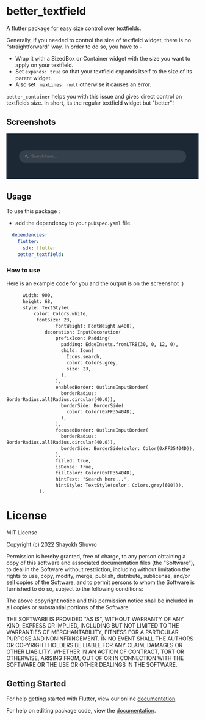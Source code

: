 # better_textfield

A flutter package for easy size control over textfields.

Generally, if you needed to control the size of textfield widget, there is no "straightforward" way. In order to do so, you have to -


* Wrap it with a SizedBox or Container widget with the size you want to apply on your textfield.
* Set ```expands: true``` so that your textfield expands itself to the size of its parent widget.
* Also set ``` maxLines: null``` otherwise it causes an error.


`better_container` helps you with this issue and gives direct control on textfields size. In short, its the regular textfield widget but "better"!

## Screenshots

<img src="https://raw.githubusercontent.com/ShayokhShorfuddin/better_textfield/master/example.png" />

## Usage

To use this package :

* add the dependency to your `pubspec.yaml` file.

```yaml
  dependencies:
    flutter:
      sdk: flutter
    better_textfield:
```

### How to use

Here is an example code for you and the output is on the screenshot :)

```BetterTextfield(
      width: 900,
      height: 68,
      style: TextStyle(
          color: Colors.white,
           fontSize: 23,
                  fontWeight: FontWeight.w400),
              decoration: InputDecoration(
                  prefixIcon: Padding(
                    padding: EdgeInsets.fromLTRB(30, 0, 12, 0),
                    child: Icon(
                      Icons.search,
                      color: Colors.grey,
                      size: 23,
                    ),
                  ),
                  enabledBorder: OutlineInputBorder(
                    borderRadius: BorderRadius.all(Radius.circular(40.0)),
                    borderSide: BorderSide(
                      color: Color(0xFF35404D),
                    ),
                  ),
                  focusedBorder: OutlineInputBorder(
                    borderRadius: BorderRadius.all(Radius.circular(40.0)),
                    borderSide: BorderSide(color: Color(0xFF35404D)),
                  ),
                  filled: true,
                  isDense: true,
                  fillColor: Color(0xFF35404D),
                  hintText: "Search here...",
                  hintStyle: TextStyle(color: Colors.grey[600])),
            ),
```


# License
MIT License

Copyright (c) 2022 Shayokh Shuvro

Permission is hereby granted, free of charge, to any person obtaining a copy
of this software and associated documentation files (the "Software"), to deal
in the Software without restriction, including without limitation the rights
to use, copy, modify, merge, publish, distribute, sublicense, and/or sell
copies of the Software, and to permit persons to whom the Software is
furnished to do so, subject to the following conditions:

The above copyright notice and this permission notice shall be included in all
copies or substantial portions of the Software.

THE SOFTWARE IS PROVIDED "AS IS", WITHOUT WARRANTY OF ANY KIND, EXPRESS OR
IMPLIED, INCLUDING BUT NOT LIMITED TO THE WARRANTIES OF MERCHANTABILITY,
FITNESS FOR A PARTICULAR PURPOSE AND NONINFRINGEMENT. IN NO EVENT SHALL THE
AUTHORS OR COPYRIGHT HOLDERS BE LIABLE FOR ANY CLAIM, DAMAGES OR OTHER
LIABILITY, WHETHER IN AN ACTION OF CONTRACT, TORT OR OTHERWISE, ARISING FROM,
OUT OF OR IN CONNECTION WITH THE SOFTWARE OR THE USE OR OTHER DEALINGS IN THE
SOFTWARE.


## Getting Started

For help getting started with Flutter, view our online [documentation](https://flutter.io/).

For help on editing package code, view the [documentation](https://flutter.io/developing-packages/).
